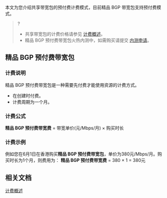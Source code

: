 本文为您介绍共享带宽包的预付费计费模式，目前精品 BGP 带宽包支持预付费模式。
>?
>- 共享带宽包的计费价格请参见 [计费概述](https://cloud.tencent.com/document/product/684/15255)。
>- 精品 BGP 预付费带宽包火热内测中，如需购买请提交 [内测申请](https://cloud.tencent.com/apply/p/224jt7718s8)。
>
## 精品 BGP 预付费带宽包[](id:BGPYFF)


### 计费说明
精品 BGP 预付费带宽包是一种需要先付费才能使用资源的计费方式。
- 在创建时付费。
- 计费周期为一个月。

### 计费公式
**精品 BGP 预付费带宽费** = 带宽单价(元/Mbps/月) × 购买时长

### 计费示例
例如您在6月1日在香港购买**精品 BGP 预付费带宽包**，单价为380元/Mbps/月。购买时长为1个月，则费用为：
**精品 BGP 预付费带宽费** = 380 × 1 = 380元


## 相关文档
[计费概述](https://cloud.tencent.com/document/product/684/15255)
